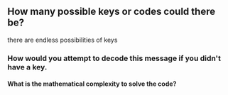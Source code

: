 ## How many possible keys or codes could there be?
there are endless possibilities of keys

### How would you attempt to decode this message if you didn't have a key.

#### What is the mathematical complexity to solve the code?
